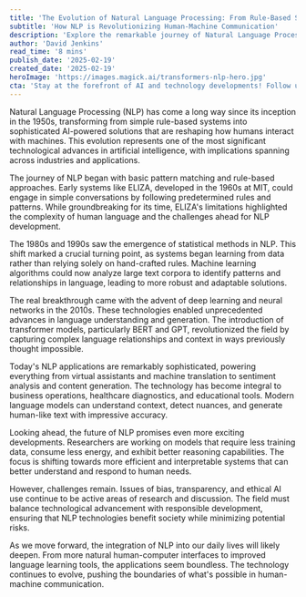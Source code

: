 ```yaml
---
title: 'The Evolution of Natural Language Processing: From Rule-Based Systems to Advanced AI'
subtitle: 'How NLP is Revolutionizing Human-Machine Communication'
description: 'Explore the remarkable journey of Natural Language Processing (NLP) from its early rule-based origins to today\'s sophisticated AI systems. Discover how this technology is transforming human-machine interaction and shaping our digital future.'
author: 'David Jenkins'
read_time: '8 mins'
publish_date: '2025-02-19'
created_date: '2025-02-19'
heroImage: 'https://images.magick.ai/transformers-nlp-hero.jpg'
cta: 'Stay at the forefront of AI and technology developments! Follow us on LinkedIn for regular updates on NLP breakthroughs and insights into the future of artificial intelligence.'
---
```


Natural Language Processing (NLP) has come a long way since its inception in the 1950s, transforming from simple rule-based systems into sophisticated AI-powered solutions that are reshaping how humans interact with machines. This evolution represents one of the most significant technological advances in artificial intelligence, with implications spanning across industries and applications.

The journey of NLP began with basic pattern matching and rule-based approaches. Early systems like ELIZA, developed in the 1960s at MIT, could engage in simple conversations by following predetermined rules and patterns. While groundbreaking for its time, ELIZA's limitations highlighted the complexity of human language and the challenges ahead for NLP development.

The 1980s and 1990s saw the emergence of statistical methods in NLP. This shift marked a crucial turning point, as systems began learning from data rather than relying solely on hand-crafted rules. Machine learning algorithms could now analyze large text corpora to identify patterns and relationships in language, leading to more robust and adaptable solutions.

The real breakthrough came with the advent of deep learning and neural networks in the 2010s. These technologies enabled unprecedented advances in language understanding and generation. The introduction of transformer models, particularly BERT and GPT, revolutionized the field by capturing complex language relationships and context in ways previously thought impossible.

Today's NLP applications are remarkably sophisticated, powering everything from virtual assistants and machine translation to sentiment analysis and content generation. The technology has become integral to business operations, healthcare diagnostics, and educational tools. Modern language models can understand context, detect nuances, and generate human-like text with impressive accuracy.

Looking ahead, the future of NLP promises even more exciting developments. Researchers are working on models that require less training data, consume less energy, and exhibit better reasoning capabilities. The focus is shifting towards more efficient and interpretable systems that can better understand and respond to human needs.

However, challenges remain. Issues of bias, transparency, and ethical AI use continue to be active areas of research and discussion. The field must balance technological advancement with responsible development, ensuring that NLP technologies benefit society while minimizing potential risks.

As we move forward, the integration of NLP into our daily lives will likely deepen. From more natural human-computer interfaces to improved language learning tools, the applications seem boundless. The technology continues to evolve, pushing the boundaries of what's possible in human-machine communication.